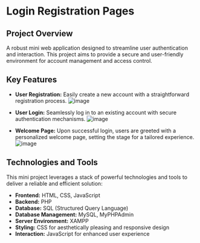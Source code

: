 # Login Registration Pages
## Project Overview
A  robust mini web application designed to streamline user authentication and interaction. This project aims to provide a secure and user-friendly environment for account management and access control.

## Key Features

- **User Registration:** Easily create a new account with a straightforward registration process.
![image](https://github.com/elmahygurl/-Login-Registration-Pages/assets/97133077/aa573fb7-1427-4836-86c0-66c68b8416ec)

- **User Login:** Seamlessly log in to an existing account with secure authentication mechanisms.
 ![image](https://github.com/elmahygurl/-Login-Registration-Pages/assets/97133077/e21e094b-f119-4257-b802-0ab51f772998)
- **Welcome Page:** Upon successful login, users are greeted with a personalized welcome page, setting the stage for a tailored experience.
![image](https://github.com/elmahygurl/-Login-Registration-Pages/assets/97133077/e3c4c86f-c286-4a79-917a-ea06beebf425)


## Technologies and Tools

This mini project leverages a stack of powerful technologies and tools to deliver a reliable and efficient solution:

- **Frontend:** HTML, CSS, JavaScript
- **Backend:** PHP
- **Database:** SQL (Structured Query Language)
- **Database Management:** MySQL, MyPHPAdmin
- **Server Environment:** XAMPP
- **Styling:** CSS for aesthetically pleasing and responsive design
- **Interaction:** JavaScript for enhanced user experience




